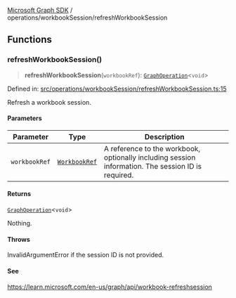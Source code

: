 [Microsoft Graph SDK](../../README.md) / operations/workbookSession/refreshWorkbookSession

## Functions

### refreshWorkbookSession()

> **refreshWorkbookSession**(`workbookRef`): [`GraphOperation`](../../GraphOperation.md#graphoperation)\<`void`\>

Defined in: [src/operations/workbookSession/refreshWorkbookSession.ts:15](https://github.com/Future-Secure-AI/microsoft-graph/blob/main/src/operations/workbookSession/refreshWorkbookSession.ts#L15)

Refresh a workbook session.

#### Parameters

| Parameter | Type | Description |
| ------ | ------ | ------ |
| `workbookRef` | [`WorkbookRef`](../../WorkbookRef.md#workbookref) | A reference to the workbook, optionally including session information. The session ID is required. |

#### Returns

[`GraphOperation`](../../GraphOperation.md#graphoperation)\<`void`\>

Nothing.

#### Throws

InvalidArgumentError if the session ID is not provided.

#### See

https://learn.microsoft.com/en-us/graph/api/workbook-refreshsession
